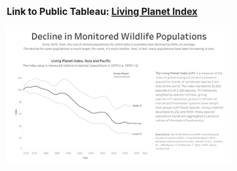 ## Link to Public Tableau: [Living Planet Index](https://public.tableau.com/app/profile/elmoallistair/viz/LivingPlanetIndex_16746160256910/Dashboard)

![preview](Living_Planet_Index.png)